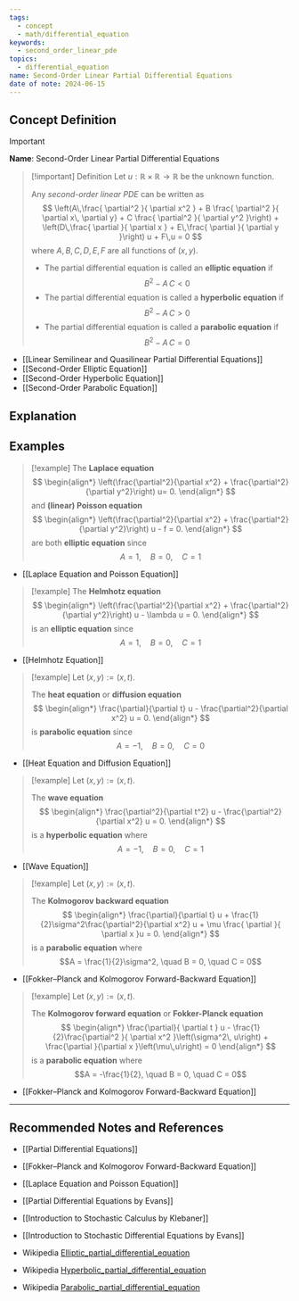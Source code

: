 ```yaml
---
tags:
  - concept
  - math/differential_equation
keywords:
  - second_order_linear_pde
topics:
  - differential_equation
name: Second-Order Linear Partial Differential Equations
date of note: 2024-06-15
---
```


## Concept Definition

>[!important]
>**Name**: Second-Order Linear Partial Differential Equations

>[!important] Definition
>Let $u: \mathbb{R} \times \mathbb{R} \to \mathbb{R}$ be the unknown function.
>
>Any *second-order linear PDE* can be written as
>$$
>\left(A\,\frac{ \partial^2 }{ \partial x^2 } + B \frac{ \partial^2 }{ \partial x\, \partial y} + C \frac{ \partial^2 }{ \partial y^2 }\right) + \left(D\,\frac{ \partial }{ \partial x } + E\,\frac{ \partial }{ \partial y }\right) u + F\,u = 0
>$$
>where $A, B, C,D, E,F$ are all functions of $(x,y)$.
>
>- The partial differential equation is called an **elliptic equation** if $$B^2 - A\,C < 0$$
>- The partial differential equation is called a **hyperbolic equation** if $$B^2 - A\,C > 0$$
>- The partial differential equation is called a **parabolic equation** if $$B^2 - A\,C = 0$$

- [[Linear Semilinear and Quasilinear Partial Differential Equations]]
- [[Second-Order Elliptic Equation]]
- [[Second-Order Hyperbolic Equation]]
- [[Second-Order Parabolic Equation]]



## Explanation



## Examples

>[!example]
>The **Laplace equation** 
>$$
>\begin{align*}
> \left(\frac{\partial^2}{\partial x^2} + \frac{\partial^2}{\partial y^2}\right) u= 0.
>\end{align*}
>$$
>and **(linear) Poisson equation**
>$$
>\begin{align*}
> \left(\frac{\partial^2}{\partial x^2} + \frac{\partial^2}{\partial y^2}\right) u - f = 0.
>\end{align*}
>$$
>are both **elliptic equation** since
>$$
>A = 1, \quad B = 0, \quad C = 1
>$$

- [[Laplace Equation and Poisson Equation]]

>[!example]
>The **Helmhotz equation** 
>$$
>\begin{align*}
> \left(\frac{\partial^2}{\partial x^2} + \frac{\partial^2}{\partial y^2}\right) u - \lambda u = 0.
>\end{align*}
>$$
>is an **elliptic equation** since
>$$
>A = 1, \quad B = 0, \quad C = 1
>$$

- [[Helmhotz Equation]]

>[!example]
>Let $(x,y) := (x, t)$.
>
>The **heat equation** or **diffusion equation** 
>$$
>\begin{align*}
> \frac{\partial}{\partial t} u - \frac{\partial^2}{\partial x^2} u = 0.
>\end{align*}
>$$
>is **parabolic equation** since
>$$
>A = -1, \quad B = 0, \quad C = 0
>$$

- [[Heat Equation and Diffusion Equation]]

>[!example]
>Let $(x,y) := (x, t)$.
>
>The **wave equation**
>$$
>\begin{align*}
> \frac{\partial^2}{\partial t^2} u - \frac{\partial^2}{\partial x^2} u = 0.
>\end{align*}
>$$
>is a **hyperbolic equation** where $$A = -1, \quad B = 0, \quad C = 1$$

- [[Wave Equation]]

>[!example]
>Let $(x,y) := (x, t)$.
>
>The **Kolmogorov  backward equation**
>$$
>\begin{align*}
> \frac{\partial}{\partial t} u + \frac{1}{2}\sigma^2\frac{\partial^2}{\partial x^2} u + \mu \frac{ \partial  }{ \partial x }u = 0.
>\end{align*}
>$$
>is a **parabolic equation** where $$A = \frac{1}{2}\sigma^2, \quad B = 0, \quad C = 0$$

- [[Fokker–Planck and Kolmogorov Forward-Backward Equation]]

>[!example]
>Let $(x,y) := (x, t)$.
>
>The **Kolmogorov  forward equation** or **Fokker-Planck equation**
>$$
>\begin{align*}
>\frac{\partial}{ \partial t } u - \frac{1}{2}\frac{\partial^2 }{ \partial x^2 }\left(\sigma^2\, u\right) + \frac{\partial }{\partial x }\left(\mu\,u\right) = 0
>\end{align*}
>$$
>is a **parabolic equation** where $$A = -\frac{1}{2}, \quad B = 0, \quad C = 0$$

- [[Fokker–Planck and Kolmogorov Forward-Backward Equation]]







-----------
##  Recommended Notes and References

- [[Partial Differential Equations]]

- [[Fokker–Planck and Kolmogorov Forward-Backward Equation]]
- [[Laplace Equation and Poisson Equation]]


- [[Partial Differential Equations by Evans]]
- [[Introduction to Stochastic Calculus by Klebaner]]
- [[Introduction to Stochastic Differential Equations by Evans]]


- Wikipedia [Elliptic_partial_differential_equation](https://en.wikipedia.org/wiki/Elliptic_partial_differential_equation)
- Wikipedia [Hyperbolic_partial_differential_equation](https://en.wikipedia.org/wiki/Hyperbolic_partial_differential_equation)
- Wikipedia [Parabolic_partial_differential_equation](https://en.wikipedia.org/wiki/Parabolic_partial_differential_equation)